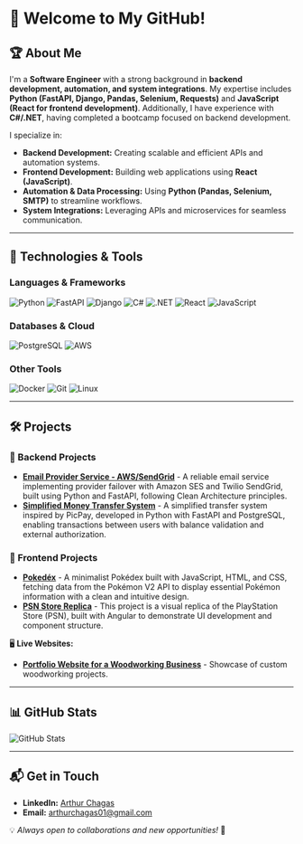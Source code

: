 # 👋 Welcome to My GitHub!

## 🏆 About Me
I'm a **Software Engineer** with a strong background in **backend development, automation, and system integrations**. My expertise includes **Python (FastAPI, Django, Pandas, Selenium, Requests)** and **JavaScript (React for frontend development)**. Additionally, I have experience with **C#/.NET**, having completed a bootcamp focused on backend development. 

I specialize in:
- **Backend Development:** Creating scalable and efficient APIs and automation systems.
- **Frontend Development:** Building web applications using **React (JavaScript)**.
- **Automation & Data Processing:** Using **Python (Pandas, Selenium, SMTP)** to streamline workflows.
- **System Integrations:** Leveraging APIs and microservices for seamless communication.

---

## 🚀 Technologies & Tools

### **Languages & Frameworks**
![Python](https://img.shields.io/badge/Python-3776AB?style=for-the-badge&logo=python&logoColor=white)
![FastAPI](https://img.shields.io/badge/FastAPI-009688?style=for-the-badge&logo=fastapi&logoColor=white)
![Django](https://img.shields.io/badge/Django-092E20?style=for-the-badge&logo=django&logoColor=white)
![C#](https://img.shields.io/badge/C%23-239120?style=for-the-badge&logo=csharp&logoColor=white)
![.NET](https://img.shields.io/badge/.NET-512BD4?style=for-the-badge&logo=dotnet&logoColor=white)
![React](https://img.shields.io/badge/React-20232A?style=for-the-badge&logo=react&logoColor=61DAFB)
![JavaScript](https://img.shields.io/badge/JavaScript-F7DF1E?style=for-the-badge&logo=javascript&logoColor=black)

### **Databases & Cloud**
![PostgreSQL](https://img.shields.io/badge/PostgreSQL-336791?style=for-the-badge&logo=postgresql&logoColor=white)
![AWS](https://img.shields.io/badge/AWS-232F3E?style=for-the-badge&logo=amazon-aws&logoColor=white)

### **Other Tools**
![Docker](https://img.shields.io/badge/Docker-2496ED?style=for-the-badge&logo=docker&logoColor=white)
![Git](https://img.shields.io/badge/Git-F05032?style=for-the-badge&logo=git&logoColor=white)
![Linux](https://img.shields.io/badge/Linux-FCC624?style=for-the-badge&logo=linux&logoColor=black)

---

## 🛠️ Projects

### **🔹 Backend Projects**
- **[Email Provider Service - AWS/SendGrid](https://github.com/Arthurchagas01/email-service-uber)** - A reliable email service implementing provider failover with Amazon SES and Twilio SendGrid, built using Python and FastAPI, following Clean Architecture principles.
- **[Simplified Money Transfer System](https://github.com/Arthurchagas01/simplified-picpay-money-transfer-python)** - A simplified transfer system inspired by PicPay, developed in Python with FastAPI and PostgreSQL, enabling transactions between users with balance validation and external authorization.

### **🎨 Frontend Projects**
- **[Pokedéx](https://github.com/Arthurchagas01/js-developer-pokedex)** - A minimalist Pokédex built with JavaScript, HTML, and CSS, fetching data from the Pokémon V2 API to display essential Pokémon information with a clean and intuitive design.
- **[PSN Store Replica](https://github.com/Arthurchagas01/angular-psn-store)** - This project is a visual replica of the PlayStation Store (PSN), built with Angular to demonstrate UI development and component structure.
  
🖥️ **Live Websites:**
- **[Portfolio Website for a Woodworking Business](https://arthurchagas01.github.io/portfolio-custom-woodworking-website-react/)** - Showcase of custom woodworking projects.

---

## 📊 GitHub Stats
![GitHub Stats](https://github-readme-stats.vercel.app/api?username=Arthurchagas01&show_icons=true&theme=dark)

---

## 📬 Get in Touch
- **LinkedIn:** [Arthur Chagas](https://www.linkedin.com/in/arthur-chagas-72842a4a/)
- **Email:** arthurchagas01@gmail.com

💡 *Always open to collaborations and new opportunities!* 🚀
